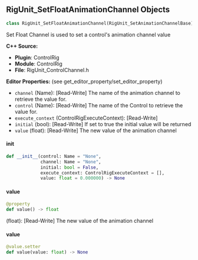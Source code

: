 ## RigUnit_SetFloatAnimationChannel Objects

```python
class RigUnit_SetFloatAnimationChannel(RigUnit_SetAnimationChannelBase)
```

Set Float Channel is used to set a control's animation channel value

**C++ Source:**

- **Plugin**: ControlRig
- **Module**: ControlRig
- **File**: RigUnit_ControlChannel.h

**Editor Properties:** (see get_editor_property/set_editor_property)

- ``channel`` (Name):  [Read-Write] The name of the animation channel to retrieve the value for.
- ``control`` (Name):  [Read-Write] The name of the Control to retrieve the value for.
- ``execute_context`` (ControlRigExecuteContext):  [Read-Write]
- ``initial`` (bool):  [Read-Write] If set to true the initial value will be returned
- ``value`` (float):  [Read-Write] The new value of the animation channel

<a id="unreal.RigUnit_SetFloatAnimationChannel.__init__"></a>

#### __init__

```python
def __init__(control: Name = "None",
             channel: Name = "None",
             initial: bool = False,
             execute_context: ControlRigExecuteContext = [],
             value: float = 0.000000) -> None
```

<a id="unreal.RigUnit_SetFloatAnimationChannel.value"></a>

#### value

```python
@property
def value() -> float
```

(float):  [Read-Write] The new value of the animation channel

<a id="unreal.RigUnit_SetFloatAnimationChannel.value"></a>

#### value

```python
@value.setter
def value(value: float) -> None
```

<a id="unreal.RigUnit_SetIntAnimationChannel"></a>